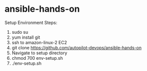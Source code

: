# ansible-hands-on

Setup Environment Steps:

1. sudo su
2. yum install git
3. ssh to amazon-linux-2 EC2
4. git clone https://github.com/autopilot-devops/ansible-hands-on
5. Navigate to setup directory
6. chmod 700 env-setup.sh
7. ./env-setup.sh
